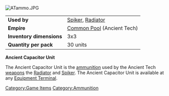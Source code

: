 ![](ATammo.JPG "ATammo.JPG")

|                          |                                                              |
|--------------------------|--------------------------------------------------------------|
| **Used by**              | [Spiker](Spiker "wikilink"), [Radiator](Radiator "wikilink") |
| **Empire**               | [Common Pool](Common_Pool "wikilink") (Ancient Tech)         |
| **Inventory dimensions** | 3x3                                                          |
| **Quantity per pack**    | 30 units                                                     |

**Ancient Capacitor Unit**

The Ancient Capacitor Unit is the [ammunition](ammunition "wikilink")
used by the Ancient Tech [weapons](weapon "wikilink") the
[Radiator](Radiator "wikilink") and [Spiker](Spiker "wikilink"). The
Ancient Capacitor Unit is available at any [Equipment
Terminal](Equipment_Terminal "wikilink").

[Category:Game Items](Category:Game_Items "wikilink")
[Category:Ammunition](Category:Ammunition "wikilink")